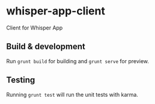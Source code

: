 # whisper-app-client
Client for Whisper App

## Build & development

Run `grunt build` for building and `grunt serve` for preview.

## Testing

Running `grunt test` will run the unit tests with karma.
